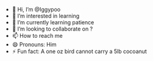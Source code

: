 - 👋 Hi, I’m @Iggypoo
- 👀 I’m interested in learning
- 🌱 I’m currently learning patience
- 💞️ I’m looking to collaborate on ?
- 📫 How to reach me 
- 😄 Pronouns: Him
- ⚡ Fun fact: A one oz bird cannot carry a 5lb cocoanut

<!---
Iggypoo/Iggypoo is a ✨ special ✨ repository because its `README.md` (this file) appears on your GitHub profile.
You can click the Preview link to take a look at your changes.
--->
